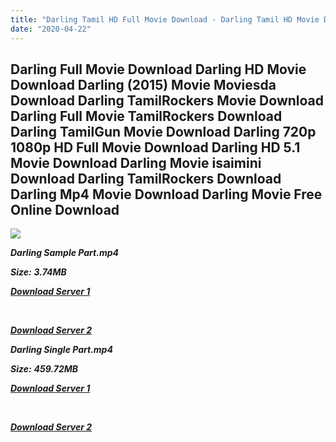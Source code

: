 ```yaml
---
title: "Darling Tamil HD Full Movie Download - Darling Tamil HD Movie Download"
date: "2020-04-22"
---
```


## Darling Full Movie Download Darling HD Movie Download Darling (2015) Movie Moviesda Download Darling TamilRockers Movie Download Darling Full Movie TamilRockers Download Darling TamilGun Movie Download Darling 720p 1080p HD Full Movie Download Darling HD 5.1 Movie Download Darling Movie isaimini Download Darling TamilRockers Download Darling Mp4 Movie Download Darling Movie Free Online Download

![](https://images.moviebuff.com/7306715a-af02-44a3-9a59-d1b63055a7e7?w=1000)

**_Darling Sample Part.mp4_**

**_Size:_** **_3.74MB_**

**_[Download Server 1](http://s1.uptofiles.net//files/Tamil{300377c8a1a3ba2999b4bbe3381b1ea1a812b0b70d21946c68d529294a5c2999}202015{300377c8a1a3ba2999b4bbe3381b1ea1a812b0b70d21946c68d529294a5c2999}20Movies/Darling{300377c8a1a3ba2999b4bbe3381b1ea1a812b0b70d21946c68d529294a5c2999}20(2015)/Darling{300377c8a1a3ba2999b4bbe3381b1ea1a812b0b70d21946c68d529294a5c2999}20(640x360)/Darling{300377c8a1a3ba2999b4bbe3381b1ea1a812b0b70d21946c68d529294a5c2999}20HD{300377c8a1a3ba2999b4bbe3381b1ea1a812b0b70d21946c68d529294a5c2999}20Sample.mp4)_**

**_[  
](http://s1.uptofiles.net//files/Tamil{300377c8a1a3ba2999b4bbe3381b1ea1a812b0b70d21946c68d529294a5c2999}202015{300377c8a1a3ba2999b4bbe3381b1ea1a812b0b70d21946c68d529294a5c2999}20Movies/Darling{300377c8a1a3ba2999b4bbe3381b1ea1a812b0b70d21946c68d529294a5c2999}20(2015)/Darling{300377c8a1a3ba2999b4bbe3381b1ea1a812b0b70d21946c68d529294a5c2999}20(640x360)/Darling{300377c8a1a3ba2999b4bbe3381b1ea1a812b0b70d21946c68d529294a5c2999}20HD{300377c8a1a3ba2999b4bbe3381b1ea1a812b0b70d21946c68d529294a5c2999}20Sample.mp4)_**

**_[Download Server 2](http://s1.uptofiles.net//files/Tamil{300377c8a1a3ba2999b4bbe3381b1ea1a812b0b70d21946c68d529294a5c2999}202015{300377c8a1a3ba2999b4bbe3381b1ea1a812b0b70d21946c68d529294a5c2999}20Movies/Darling{300377c8a1a3ba2999b4bbe3381b1ea1a812b0b70d21946c68d529294a5c2999}20(2015)/Darling{300377c8a1a3ba2999b4bbe3381b1ea1a812b0b70d21946c68d529294a5c2999}20(640x360)/Darling{300377c8a1a3ba2999b4bbe3381b1ea1a812b0b70d21946c68d529294a5c2999}20HD{300377c8a1a3ba2999b4bbe3381b1ea1a812b0b70d21946c68d529294a5c2999}20Sample.mp4)_**

**_Darling Single Part.mp4_**

**_Size:_** **_459.72MB_**

**_[Download Server 1](http://s1.uptofiles.net//files/Tamil{300377c8a1a3ba2999b4bbe3381b1ea1a812b0b70d21946c68d529294a5c2999}202015{300377c8a1a3ba2999b4bbe3381b1ea1a812b0b70d21946c68d529294a5c2999}20Movies/Darling{300377c8a1a3ba2999b4bbe3381b1ea1a812b0b70d21946c68d529294a5c2999}20(2015)/Darling{300377c8a1a3ba2999b4bbe3381b1ea1a812b0b70d21946c68d529294a5c2999}20(640x360)/Darling{300377c8a1a3ba2999b4bbe3381b1ea1a812b0b70d21946c68d529294a5c2999}20HD.mp4)_**

**_[  
](http://s1.uptofiles.net//files/Tamil{300377c8a1a3ba2999b4bbe3381b1ea1a812b0b70d21946c68d529294a5c2999}202015{300377c8a1a3ba2999b4bbe3381b1ea1a812b0b70d21946c68d529294a5c2999}20Movies/Darling{300377c8a1a3ba2999b4bbe3381b1ea1a812b0b70d21946c68d529294a5c2999}20(2015)/Darling{300377c8a1a3ba2999b4bbe3381b1ea1a812b0b70d21946c68d529294a5c2999}20(640x360)/Darling{300377c8a1a3ba2999b4bbe3381b1ea1a812b0b70d21946c68d529294a5c2999}20HD.mp4)_**

**_[Download Server 2](http://s1.uptofiles.net//files/Tamil{300377c8a1a3ba2999b4bbe3381b1ea1a812b0b70d21946c68d529294a5c2999}202015{300377c8a1a3ba2999b4bbe3381b1ea1a812b0b70d21946c68d529294a5c2999}20Movies/Darling{300377c8a1a3ba2999b4bbe3381b1ea1a812b0b70d21946c68d529294a5c2999}20(2015)/Darling{300377c8a1a3ba2999b4bbe3381b1ea1a812b0b70d21946c68d529294a5c2999}20(640x360)/Darling{300377c8a1a3ba2999b4bbe3381b1ea1a812b0b70d21946c68d529294a5c2999}20HD.mp4)_**
